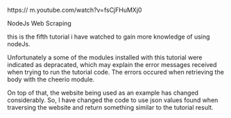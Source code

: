https:// m.youtube.com/watch?v=fsCjFHuMXj0

NodeJs Web Scraping

this is the fifth tutorial i have watched to gain more knowledge of using nodeJs.


Unfortunately a some of the modules installed with this tutorial were indicated as depracated, which may explain 
the error messages received when trying to run the tutorial code. The errors occured when retrieving the body with the cheerio module. 

On top of that, the website being used as an example has changed considerably. So, I have changed the code to 
use json values found when traversing the website and return something similar to the tutorial result.
